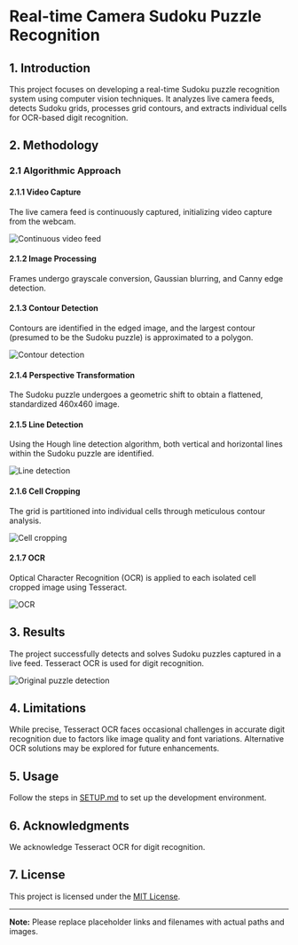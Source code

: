 # Real-time Camera Sudoku Puzzle Recognition

## 1. Introduction

This project focuses on developing a real-time Sudoku puzzle recognition system using computer vision techniques. It analyzes live camera feeds, detects Sudoku grids, processes grid contours, and extracts individual cells for OCR-based digit recognition.

## 2. Methodology

### 2.1 Algorithmic Approach

#### 2.1.1 Video Capture
The live camera feed is continuously captured, initializing video capture from the webcam.

![Continuous video feed](docs/figures/video_feed.png)

#### 2.1.2 Image Processing
Frames undergo grayscale conversion, Gaussian blurring, and Canny edge detection.

#### 2.1.3 Contour Detection
Contours are identified in the edged image, and the largest contour (presumed to be the Sudoku puzzle) is approximated to a polygon.

![Contour detection](docs/figures/contour_detection.png)

#### 2.1.4 Perspective Transformation
The Sudoku puzzle undergoes a geometric shift to obtain a flattened, standardized 460x460 image.

#### 2.1.5 Line Detection
Using the Hough line detection algorithm, both vertical and horizontal lines within the Sudoku puzzle are identified.

![Line detection](docs/figures/line_detection.png)

#### 2.1.6 Cell Cropping
The grid is partitioned into individual cells through meticulous contour analysis.

![Cell cropping](docs/figures/cell_cropping.png)

#### 2.1.7 OCR
Optical Character Recognition (OCR) is applied to each isolated cell cropped image using Tesseract.

![OCR](docs/figures/ocr.png)

## 3. Results

The project successfully detects and solves Sudoku puzzles captured in a live feed. Tesseract OCR is used for digit recognition.

![Original puzzle detection](docs/figures/original_puzzle.png)

## 4. Limitations

While precise, Tesseract OCR faces occasional challenges in accurate digit recognition due to factors like image quality and font variations. Alternative OCR solutions may be explored for future enhancements.

## 5. Usage

Follow the steps in [SETUP.md](SETUP.md) to set up the development environment.

## 6. Acknowledgments

We acknowledge Tesseract OCR for digit recognition.

## 7. License

This project is licensed under the [MIT License](LICENSE).

---

**Note:** Please replace placeholder links and filenames with actual paths and images.
